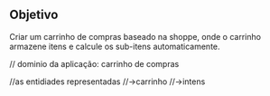 ## Objetivo

Criar um carrinho de compras baseado na shoppe, onde o carrinho 
armazene itens e calcule os sub-itens automaticamente.

// dominio da aplicação: carrinho de compras

//as entidiades representadas
//->carrinho
//->intens